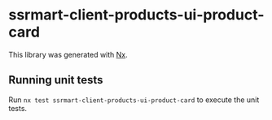 # ssrmart-client-products-ui-product-card

This library was generated with [Nx](https://nx.dev).

## Running unit tests

Run `nx test ssrmart-client-products-ui-product-card` to execute the unit tests.
